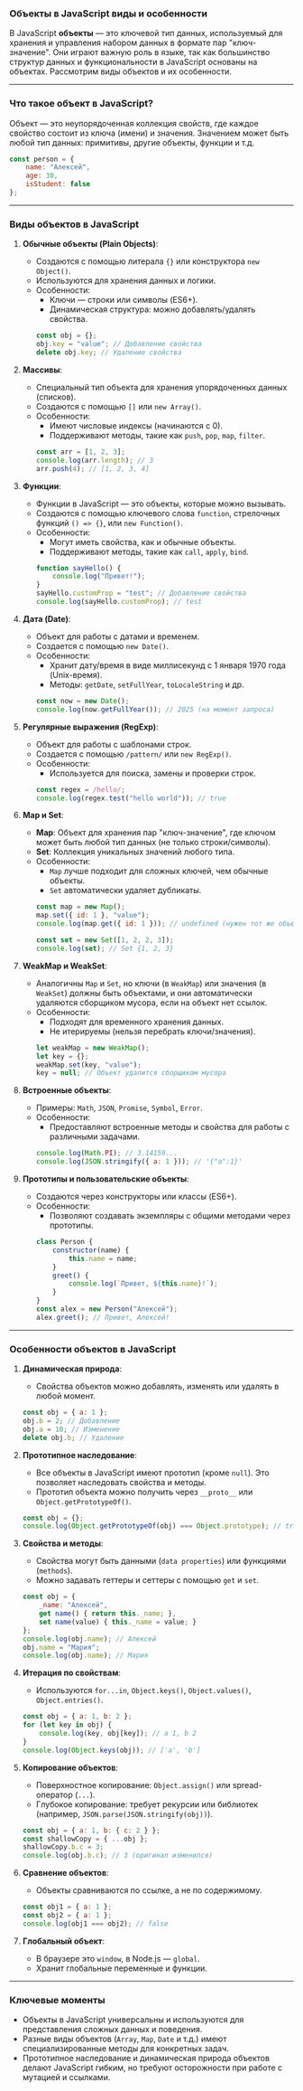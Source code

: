 ### Объекты в JavaScript виды и особенности

В JavaScript **объекты** — это ключевой тип данных, используемый для хранения и управления набором данных в формате пар "ключ-значение". Они играют важную роль в языке, так как большинство структур данных и функциональности в JavaScript основаны на объектах. Рассмотрим виды объектов и их особенности.

---

### **Что такое объект в JavaScript?**

Объект — это неупорядоченная коллекция свойств, где каждое свойство состоит из ключа (имени) и значения. Значением может быть любой тип данных: примитивы, другие объекты, функции и т.д.

```javascript
const person = {
    name: "Алексей",
    age: 30,
    isStudent: false
};
```

---

### **Виды объектов в JavaScript**

1. **Обычные объекты (Plain Objects)**:
   - Создаются с помощью литерала `{}` или конструктора `new Object()`.
   - Используются для хранения данных и логики.
   - Особенности:
     - Ключи — строки или символы (ES6+).
     - Динамическая структура: можно добавлять/удалять свойства.
     ```javascript
     const obj = {};
     obj.key = "value"; // Добавление свойства
     delete obj.key; // Удаление свойства
     ```

2. **Массивы**:
   - Специальный тип объекта для хранения упорядоченных данных (списков).
   - Создаются с помощью `[]` или `new Array()`.
   - Особенности:
     - Имеют числовые индексы (начинаются с 0).
     - Поддерживают методы, такие как `push`, `pop`, `map`, `filter`.
     ```javascript
     const arr = [1, 2, 3];
     console.log(arr.length); // 3
     arr.push(4); // [1, 2, 3, 4]
     ```

3. **Функции**:
   - Функции в JavaScript — это объекты, которые можно вызывать.
   - Создаются с помощью ключевого слова `function`, стрелочных функций `() => {}`, или `new Function()`.
   - Особенности:
     - Могут иметь свойства, как и обычные объекты.
     - Поддерживают методы, такие как `call`, `apply`, `bind`.
     ```javascript
     function sayHello() {
         console.log("Привет!");
     }
     sayHello.customProp = "test"; // Добавление свойства
     console.log(sayHello.customProp); // test
     ```

4. **Дата (Date)**:
   - Объект для работы с датами и временем.
   - Создается с помощью `new Date()`.
   - Особенности:
     - Хранит дату/время в виде миллисекунд с 1 января 1970 года (Unix-время).
     - Методы: `getDate`, `setFullYear`, `toLocaleString` и др.
     ```javascript
     const now = new Date();
     console.log(now.getFullYear()); // 2025 (на момент запроса)
     ```

5. **Регулярные выражения (RegExp)**:
   - Объект для работы с шаблонами строк.
   - Создается с помощью `/pattern/` или `new RegExp()`.
   - Особенности:
     - Используется для поиска, замены и проверки строк.
     ```javascript
     const regex = /hello/;
     console.log(regex.test("hello world")); // true
     ```

6. **Map и Set**:
   - **Map**: Объект для хранения пар "ключ-значение", где ключом может быть любой тип данных (не только строки/символы).
   - **Set**: Коллекция уникальных значений любого типа.
   - Особенности:
     - `Map` лучше подходит для сложных ключей, чем обычные объекты.
     - `Set` автоматически удаляет дубликаты.
     ```javascript
     const map = new Map();
     map.set({ id: 1 }, "value");
     console.log(map.get({ id: 1 })); // undefined (нужен тот же объект ключа)
     
     const set = new Set([1, 2, 2, 3]);
     console.log(set); // Set {1, 2, 3}
     ```

7. **WeakMap и WeakSet**:
   - Аналогичны `Map` и `Set`, но ключи (в `WeakMap`) или значения (в `WeakSet`) должны быть объектами, и они автоматически удаляются сборщиком мусора, если на объект нет ссылок.
   - Особенности:
     - Подходят для временного хранения данных.
     - Не итерируемы (нельзя перебрать ключи/значения).
     ```javascript
     let weakMap = new WeakMap();
     let key = {};
     weakMap.set(key, "value");
     key = null; // Объект удалится сборщиком мусора
     ```

8. **Встроенные объекты**:
   - Примеры: `Math`, `JSON`, `Promise`, `Symbol`, `Error`.
   - Особенности:
     - Предоставляют встроенные методы и свойства для работы с различными задачами.
     ```javascript
     console.log(Math.PI); // 3.14159...
     console.log(JSON.stringify({ a: 1 })); // '{"a":1}'
     ```

9. **Прототипы и пользовательские объекты**:
   - Создаются через конструкторы или классы (ES6+).
   - Особенности:
     - Позволяют создавать экземпляры с общими методами через прототипы.
     ```javascript
     class Person {
         constructor(name) {
             this.name = name;
         }
         greet() {
             console.log(`Привет, ${this.name}!`);
         }
     }
     const alex = new Person("Алексей");
     alex.greet(); // Привет, Алексей!
     ```

---

### **Особенности объектов в JavaScript**

1. **Динамическая природа**:
   - Свойства объектов можно добавлять, изменять или удалять в любой момент.
   ```javascript
   const obj = { a: 1 };
   obj.b = 2; // Добавление
   obj.a = 10; // Изменение
   delete obj.b; // Удаление
   ```

2. **Прототипное наследование**:
   - Все объекты в JavaScript имеют прототип (кроме `null`). Это позволяет наследовать свойства и методы.
   - Прототип объекта можно получить через `__proto__` или `Object.getPrototypeOf()`.
   ```javascript
   const obj = {};
   console.log(Object.getPrototypeOf(obj) === Object.prototype); // true
   ```

3. **Свойства и методы**:
   - Свойства могут быть данными (`data properties`) или функциями (`methods`).
   - Можно задавать геттеры и сеттеры с помощью `get` и `set`.
   ```javascript
   const obj = {
       _name: "Алексей",
       get name() { return this._name; },
       set name(value) { this._name = value; }
   };
   console.log(obj.name); // Алексей
   obj.name = "Мария";
   console.log(obj.name); // Мария
   ```

4. **Итерация по свойствам**:
   - Используются `for...in`, `Object.keys()`, `Object.values()`, `Object.entries()`.
   ```javascript
   const obj = { a: 1, b: 2 };
   for (let key in obj) {
       console.log(key, obj[key]); // a 1, b 2
   }
   console.log(Object.keys(obj)); // ['a', 'b']
   ```

5. **Копирование объектов**:
   - Поверхностное копирование: `Object.assign()` или spread-оператор (`...`).
   - Глубокое копирование: требует рекурсии или библиотек (например, `JSON.parse(JSON.stringify(obj))`).
   ```javascript
   const obj = { a: 1, b: { c: 2 } };
   const shallowCopy = { ...obj };
   shallowCopy.b.c = 3;
   console.log(obj.b.c); // 3 (оригинал изменился)
   ```

6. **Сравнение объектов**:
   - Объекты сравниваются по ссылке, а не по содержимому.
   ```javascript
   const obj1 = { a: 1 };
   const obj2 = { a: 1 };
   console.log(obj1 === obj2); // false
   ```

7. **Глобальный объект**:
   - В браузере это `window`, в Node.js — `global`.
   - Хранит глобальные переменные и функции.

---

### **Ключевые моменты**
- Объекты в JavaScript универсальны и используются для представления сложных данных и поведения.
- Разные виды объектов (`Array`, `Map`, `Date` и т.д.) имеют специализированные методы для конкретных задач.
- Прототипное наследование и динамическая природа объектов делают JavaScript гибким, но требуют осторожности при работе с мутацией и ссылками.